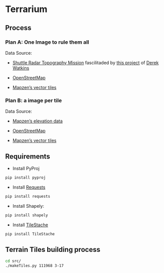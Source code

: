 # Terrarium

## Process

### Plan A: One Image to rule them all 

Data Source:

* [Shuttle Radar Topography Mission](http://www2.jpl.nasa.gov/srtm/) fascilitaded by [this project](http://dwtkns.com/srtm30m/) of [Derek Watkins](https://twitter.com/dwtkns)

* [OpenStreetMap](http://www.openstreetmap.org/)

* [Mapzen’s vector tiles](https://mapzen.com/projects/vector-tiles)


### Plan B: a image per tile

Data Source:

* [Mapzen’s elevation data](https://mapzen.com/documentation/elevation/elevation-service/)

* [OpenStreetMap](http://www.openstreetmap.org/)

* [Mapzen’s vector tiles](https://mapzen.com/projects/vector-tiles)

## Requirements

- Install PyProj

```bash
pip install pyproj
```

- Install [Requests](http://docs.python-requests.org/en/latest/user/install/#install)

```bash
pip install requests
```

- Install Shapely:

```bash
pip install shapely 
```

- Install [TileStache](https://github.com/TileStache/TileStache)

```bash
pip install TileStache 
```

## Terrain Tiles building process

```bash
cd src/
./makeTiles.py 111968 3-17
```
